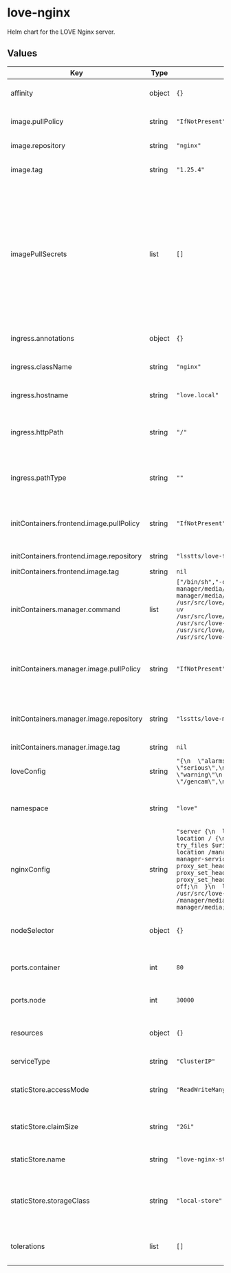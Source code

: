 # love-nginx

Helm chart for the LOVE Nginx server.

## Values

| Key | Type | Default | Description |
|-----|------|---------|-------------|
| affinity | object | `{}` | Affinity rules for the NGINX pod |
| image.pullPolicy | string | `"IfNotPresent"` | The pull policy on the NGINX image |
| image.repository | string | `"nginx"` | The NGINX image to use |
| image.tag | string | `"1.25.4"` | The tag to use for the NGINX image |
| imagePullSecrets | list | `[]` | The list of pull secrets needed for the images. If this section is used, each object listed can have the following attributes defined: _name_ (The label identifying the pull-secret to use) |
| ingress.annotations | object | `{}` | Annotations for the NGINX ingress |
| ingress.className | string | `"nginx"` | Assign the Ingress class name |
| ingress.hostname | string | `"love.local"` | Hostname for the NGINX ingress |
| ingress.httpPath | string | `"/"` | Path name associated with the NGINX ingress |
| ingress.pathType | string | `""` | Set the Kubernetes path type for the NGINX ingress |
| initContainers.frontend.image.pullPolicy | string | `"IfNotPresent"` | The pull policy to use for the frontend image |
| initContainers.frontend.image.repository | string | `"lsstts/love-frontend"` | The frontend image to use |
| initContainers.frontend.image.tag | string | `nil` |  |
| initContainers.manager.command | list | `["/bin/sh","-c","mkdir -p /usr/src/love-manager/media/thumbnails; mkdir -p /usr/src/love-manager/media/configs; cp -Rv /usr/src/love/manager/static /usr/src/love-manager; cp -uv /usr/src/love/manager/ui_framework/fixtures/thumbnails/* /usr/src/love-manager/media/thumbnails; cp -uv /usr/src/love/manager/api/fixtures/configs/* /usr/src/love-manager/media/configs"]` | The command to execute for the love-manager static content |
| initContainers.manager.image.pullPolicy | string | `"IfNotPresent"` | The pull policy to use for the love-manager static content image |
| initContainers.manager.image.repository | string | `"lsstts/love-manager"` | The static love-manager content image to use |
| initContainers.manager.image.tag | string | `nil` |  |
| loveConfig | string | `"{\n  \"alarms\": {\n    \"minSeveritySound\": \"serious\",\n    \"minSeverityNotification\": \"warning\"\n  },\n  \"camFeeds\": {\n    \"generic\": \"/gencam\",\n    \"allSky\": \"/gencam\"\n  }\n}\n"` | Configuration specificiation for the LOVE service |
| namespace | string | `"love"` | The overall namespace for the application |
| nginxConfig | string | `"server {\n  listen 80;\n  server_name localhost;\n  location / {\n    root   /usr/src/love-frontend;\n    try_files $uri$args $uri$args/ $uri/ /index.html;\n  }\n  location /manager {\n      proxy_pass http://love-manager-service:8000;\n      proxy_http_version 1.1;\n      proxy_set_header Upgrade $http_upgrade;\n      proxy_set_header Connection \"upgrade\";\n      proxy_set_header Host $host;\n      proxy_redirect off;\n  }\n  location /manager/static {\n      alias /usr/src/love-manager/static;\n  }\n  location /manager/media {\n      alias /usr/src/love-manager/media;\n  }\n}\n"` | Configuration specification for the NGINX service |
| nodeSelector | object | `{}` | Node selection rules for the NGINX pod |
| ports.container | int | `80` | Container port for the NGINX service |
| ports.node | int | `30000` | Node port for the NGINX service |
| resources | object | `{}` | Resource specifications for the NGINX pod |
| serviceType | string | `"ClusterIP"` | Service type specification |
| staticStore.accessMode | string | `"ReadWriteMany"` | The access mode for the NGINX static store |
| staticStore.claimSize | string | `"2Gi"` | The size of the NGINX static store request |
| staticStore.name | string | `"love-nginx-static"` | Label for the NGINX static store |
| staticStore.storageClass | string | `"local-store"` | The storage class to request the disk allocation from |
| tolerations | list | `[]` | Toleration specifications for the NGINX pod |
